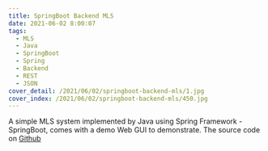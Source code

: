 ```yaml
---
title: SpringBoot Backend MLS
date: 2021-06-02 8:00:07
tags:
  - MLS
  - Java
  - SpringBoot
  - Spring
  - Backend
  - REST
  - JSON
cover_detail: /2021/06/02/springboot-backend-mls/1.jpg
cover_index: /2021/06/02/springboot-backend-mls/450.jpg
---
```


A simple MLS system implemented by Java using Spring Framework - SpringBoot, comes with a demo Web GUI to demonstrate.
The source code on [Github](https://github.com/KenRen98/EECS2030-A3)
